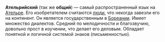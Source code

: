 **Ательрийский** (так же **общий**) — самый распространенный язык на [Ательре](Ательра). Его изобретателем считаются [люди](Люди), что некогда завезли его на континент. Он является государственным в [Бореании](Бореания). Имеет множество диалектов. Средний по мелодичности и благозвучию, довольно прост в изучении, что делает его деловым. Обладает понятной и логичной системой знаков (письменностью).